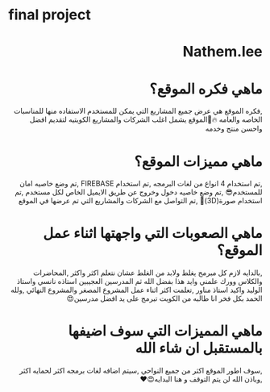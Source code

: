 # final project
<div dir="rtl">

# Nathem.lee

# ماهي فكره الموقع؟ 
 ,فكره الموقع هي عرض جميع المشاريع التي يمكن للمستخدم الاستفاده منها للمناسبات الخاصه والعامه 
 🔥📍الموقع يشمل اغلب الشركات والمشاريع الكويتيه لتقديم افضل واحسن منتج وخدمه

# ماهي مميزات الموقع؟ 
,تم استخدام 4 انواع من لغات البرمجه
,تم استخدام FIREBASE
,تم وضع خاصيه امان للمستخدم😎
,تم وضع خاصيه دخول وخروج عن طريق الايميل الخاص لكل مستخدم
,تم استخدام صورة(3D)👀
,تم التواصل مع الشركات والمشاريع التي تم عرضها في الموقع

# ماهي الصعوبات التي واجهتها اثناء عمل الموقع؟ 
,بالدايه لازم كل مبرمج يغلط ولابد من الغلط عشان نتعلم اكثر واكثر
,المحاضرات والكلاس وورك علمني وايد هذا بفضل الله ثم المدرسين العجيبين استاذه نانسي واستاذ الوليد واكيد استاذ مناور
,تعلمت اكثر اثناء عمل المشروع المصغر والمشروع النهائي
,ولله الحمد بكل فخر انا طالبه من الكويت تبرمج على يد افضل مدرسين😍

 # ماهي المميزات التي سوف اضيفها بالمستقبل ان شاء الله 
,سوف اطور الموقع اكثر من جميع النواحي
,سيتم اضافه لغات برمجه اكثر لحمايه اكثر
,وباذن الله لن يتم التوقف و هنا البدايه😍❤

